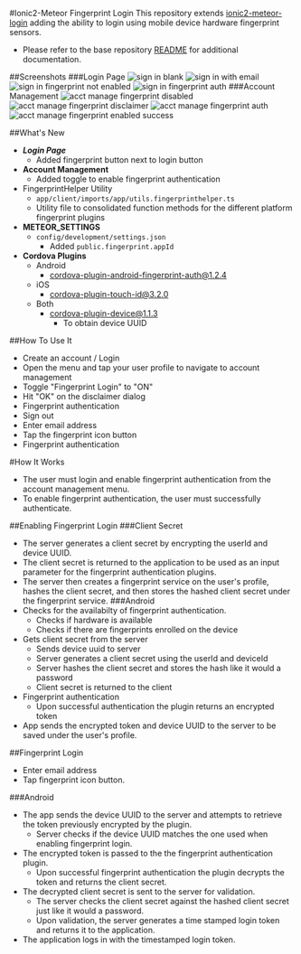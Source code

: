 #Ionic2-Meteor Fingerprint Login
This repository extends [ionic2-meteor-login](https://github.com/mjwheatley/ionic2-meteor-login) adding the ability to login using mobile device hardware fingerprint sensors.

* Please refer to the base repository [README](https://github.com/mjwheatley/ionic2-meteor-boilerplate/blob/master/README.md) for additional documentation.

##Screenshots
###Login Page
![sign in blank](screenshots/android/sign-in-blank.png) ![sign in with email](screenshots/android/sign-in-with-email.png) ![sign in fingerprint not enabled](screenshots/android/sign-in-fingerprint-not-enabled.png) ![sign in fingerprint auth](screenshots/android/sign-in-fingerprint-auth.png)
###Account Management
![acct manage fingerprint disabled](screenshots/android/acct-manage-fingerprint-disabled.png) ![acct manage fingerprint disclaimer](screenshots/android/acct-manage-fingerprint-disclaimer.png) ![acct manage fingerprint auth](screenshots/android/acct-manage-fingerprint-auth.png) ![acct manage fingerprint enabled success](screenshots/android/acct-manage-fingerprint-enabled-success.png)

##What's New
* ***Login Page***
    * Added fingerprint button next to login button
* **Account Management**
    * Added toggle to enable fingerprint authentication
* FingerprintHelper Utility
    * `app/client/imports/app/utils.fingerprinthelper.ts`
    * Utility file to consolidated function methods for the different platform fingerprint plugins
* **METEOR_SETTINGS**
    * `config/development/settings.json`
        * Added `public.fingerprint.appId`
* **Cordova Plugins**
    * Android
        * cordova-plugin-android-fingerprint-auth@1.2.4
    * iOS
        * cordova-plugin-touch-id@3.2.0
    * Both
        *  cordova-plugin-device@1.1.3
            * To obtain device UUID

##How To Use It
* Create an account / Login
* Open the menu and tap your user profile to navigate to account management
* Toggle "Fingerprint Login" to "ON"
* Hit "OK" on the disclaimer dialog
* Fingerprint authentication
* Sign out
* Enter email address
* Tap the fingerprint icon button
* Fingerprint authentication

#How It Works
* The user must login and enable fingerprint authentication from the account management menu.
* To enable fingerprint authentication, the user must successfully authenticate.

##Enabling Fingerprint Login
###Client Secret
* The server generates a client secret by encrypting the userId and device UUID.
* The client secret is returned to the application to be used as an input parameter for the fingerprint authentication plugins.
* The server then creates a fingerprint service on the user's profile, hashes the client secret, and then stores the hashed client secret under the fingerprint service.
###Android
* Checks for the availabilty of fingerprint authentication.
    * Checks if hardware is available
    * Checks if there are fingerprints enrolled on the device
* Gets client secret from the server
    * Sends device uuid to server
    * Server generates a client secret using the userId and deviceId
    * Server hashes the client secret and stores the hash like it would a password
    * Client secret is returned to the client
* Fingerprint authentication
    * Upon successful authentication the plugin returns an encrypted token
* App sends the encrypted token and device UUID to the server to be saved under the user's profile.

##Fingerprint Login
* Enter email address
* Tap fingerprint icon button.

###Android
* The app sends the device UUID to the server and attempts to retrieve the token previously encrypted by the plugin.
    *  Server checks if the device UUID matches the one used when enabling fingerprint login.
* The encrypted token is passed to the the fingerprint authentication plugin.
    * Upon successful fingerprint authentication the plugin decrypts the token and returns the client secret.
* The decrypted client secret is sent to the server for validation.
    * The server checks the client secret against the hashed client secret just like it would a password.
    * Upon validation, the server generates a time stamped login token and returns it to the application.
* The application logs in with the timestamped login token.